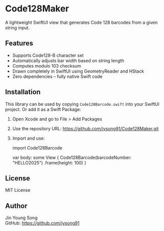 Code128Maker
============

A lightweight SwiftUI view that generates Code 128 barcodes from a given string input.

Features
--------
- Supports Code128-B character set
- Automatically adjusts bar width based on string length
- Computes modulo 103 checksum
- Drawn completely in SwiftUI using GeometryReader and HStack
- Zero dependencies – fully native Swift code

Installation
------------
This library can be used by copying `Code128Barcode.swift` into your SwiftUI project.
Or add it as a Swift Package:

1. Open Xcode and go to File > Add Packages
2. Use the repository URL: https://github.com/jysong91/Code128Maker.git
3. Import and use:

    import Code128Barcode

    var body: some View {
        Code128Barcode(barcodeNumber: "HELLO2025")
            .frame(height: 100)
    }

License
-------
MIT License

Author
------
Jin Young Song  
GitHub: https://github.com/jysong91  
